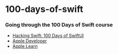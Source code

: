 # 100-days-of-swift

### Going through the 100 Days of Swift course

- [Hacking Swift: 100 Days of SwiftUI](https://www.hackingwithswift.com/100/swiftui)
- [Apple Developer](https://developer.apple.com/)
- [Apple Learn](https://developer.apple.com/learn/)
